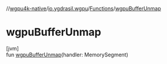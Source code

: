 //[wgpu4k-native](../../../index.md)/[io.ygdrasil.wgpu](../index.md)/[Functions](index.md)/[wgpuBufferUnmap](wgpu-buffer-unmap.md)

# wgpuBufferUnmap

[jvm]\
fun [wgpuBufferUnmap](wgpu-buffer-unmap.md)(handler: MemorySegment)